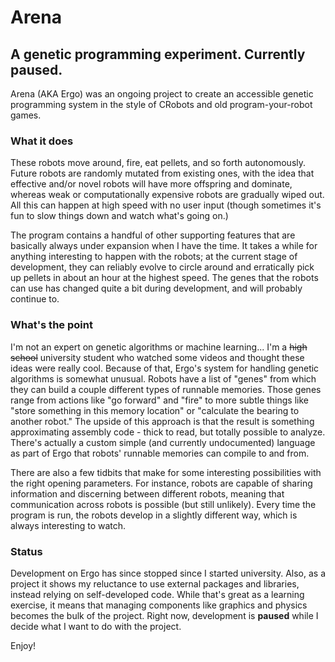 # Arena
## A genetic programming experiment. Currently paused.

Arena (AKA Ergo) was an ongoing project to create an accessible genetic programming system in the style of CRobots and old program-your-robot games.

### What it does
These robots move around, fire, eat pellets, and so forth autonomously. Future robots are randomly mutated from existing ones, with the idea that effective and/or novel robots will have more offspring and dominate, whereas weak or computationally expensive robots are gradually wiped out. All this can happen at high speed with no user input (though sometimes it's fun to slow things down and watch what's going on.)

The program contains a handful of other supporting features that are basically always under expansion when I have the time. It takes a while for anything interesting to happen with the robots; at the current stage of development, they can reliably evolve to circle around and erratically pick up pellets in about an hour at the highest speed. The genes that the robots can use has changed quite a bit during development, and will probably continue to.

### What's the point
I'm not an expert on genetic algorithms or machine learning... I'm a ~~high school~~ university student who watched some videos and thought these ideas were really cool. Because of that, Ergo's system for handling genetic algorithms is somewhat unusual. Robots have a list of "genes" from which they can build a couple different types of runnable memories. Those genes range from actions like "go forward" and "fire" to more subtle things like "store something in this memory location" or "calculate the bearing to another robot." The upside of this approach is that the result is something approximating assembly code - thick to read, but totally possible to analyze. There's actually a custom simple (and currently undocumented) language as part of Ergo that robots' runnable memories can compile to and from. 

There are also a few tidbits that make for some interesting possibilities with the right opening parameters. For instance, robots are capable of sharing information and discerning between different robots, meaning that communication across robots is possible (but still unlikely). Every time the program is run, the robots develop in a slightly different way, which is always interesting to watch. 

### Status
Development on Ergo has since stopped since I started university. Also, as a project it shows my reluctance to use external packages and libraries, instead relying on self-developed code. While that's great as a learning exercise, it means that managing components like graphics and physics becomes the bulk of the project. Right now, development is **paused** while I decide what I want to do with the project.

Enjoy!
